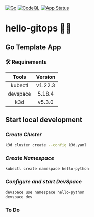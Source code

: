 [![Go](https://github.com/diegoluisi/hello-gitops/actions/workflows/docker-image.yml/badge.svg)](https://github.com/diegoluisi/hello-gitops/actions/workflows/docker-image.yml)
[![CodeQL](https://github.com/diegoluisi/hello-gitops/actions/workflows/codeql.yml/badge.svg)](https://github.com/diegoluisi/hello-gitops/actions/workflows/codeql.yml)
[![App Status](https://argocd.diegoluisi.eti.br/api/badge?name=hello-gitops&revision=true)](https://argocd.diegoluisi.eti.br/applications/hello-gitops)

# **hello-gitops** 👋🏻

## **Go Template App**


### 🛠️ **Requirements**

|  Tools   | Version |
| :------: | :-----: |
| kubectl  | v1.22.3 |
| devspace | 5.18.4  |
|   k3d    | v5.3.0  |

## **Start local development**

### *Create Cluster*

```bash
k3d cluster create --config k3d.yaml
```
### *Create Namespace*
```bash
kubectl create namespace hello-python
```

### *Configure and start DevSpace*

```bash
devspace use namespace hello-python
devspace dev
```

### To Do
###
